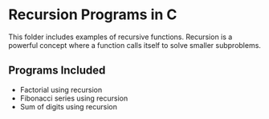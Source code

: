 # Recursion Programs in C

This folder includes examples of recursive functions. Recursion is a powerful concept where a function calls itself to solve smaller subproblems.

## Programs Included
- Factorial using recursion
- Fibonacci series using recursion
- Sum of digits using recursion

